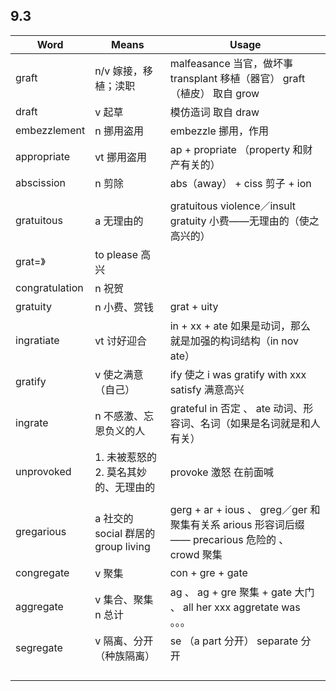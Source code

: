 ## 9.3

| Word           | Means                         | Usage                                    |
| -------------- | ----------------------------- | ---------------------------------------- |
| graft          | n/v 嫁接，移植；渎职                  | malfeasance 当官，做坏事 transplant 移植（器官） graft（植皮） 取自 grow |
| draft          | v 起草                          | 模仿造词 取自 draw                             |
| embezzlement   | n 挪用盗用                        | embezzle 挪用，作用                           |
| appropriate    | vt 挪用盗用                       | ap + propriate （property 和财产有关的）         |
| abscission     | n 剪除                          | abs（away） + ciss 剪子 + ion                |
|                |                               |                                          |
| gratuitous     | a 无理由的                        | gratuitous violence／insult gratuity 小费——无理由的（使之高兴的） |
| grat=》         | to please 高兴                  |                                          |
| congratulation | n 祝贺                          |                                          |
| gratuity       | n 小费、赏钱                       | grat + uity                              |
| ingratiate     | vt 讨好迎合                       | in + xx + ate 如果是动词，那么就是加强的构词结构（in nov ate） |
| gratify        | v 使之满意（自己）                    | ify 使之 i was gratify with xxx satisfy 满意高兴 |
| ingrate        | n 不感激、忘恩负义的人                  | grateful in 否定 、 ate 动词、形容词、名词（如果是名词就是和人有关） |
| unprovoked     | 1. 未被惹怒的 2. 莫名其妙的、无理由的        | provoke 激怒 在前面喊                          |
|                |                               |                                          |
| gregarious     | a 社交的 social 群居的 group living | gerg + ar + ious  、 greg／ger 和聚集有关系 arious 形容词后缀 —— precarious 危险的 、 crowd 聚集 |
| congregate     | v 聚集                          | con + gre + gate                         |
| aggregate      | v 集合、聚集 n 总计                  | ag  、 ag + gre 聚集 + gate 大门 、 all her xxx aggretate was 。。。 |
| segregate      | v 隔离、分开（种族隔离）                 | se （a part 分开） separate 分开               |
|                |                               |                                          |
|                |                               |                                          |
|                |                               |                                          |
|                |                               |                                          |

